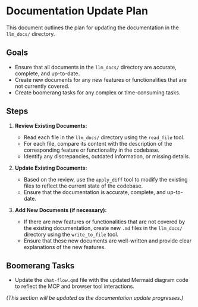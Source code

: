 # Documentation Update Plan

This document outlines the plan for updating the documentation in the `llm_docs/` directory.

## Goals

- Ensure that all documents in the `llm_docs/` directory are accurate, complete, and up-to-date.
- Create new documents for any new features or functionalities that are not currently covered.
- Create boomerang tasks for any complex or time-consuming tasks.

## Steps

1.  **Review Existing Documents:**

    - Read each file in the `llm_docs/` directory using the `read_file` tool.
    - For each file, compare its content with the description of the corresponding feature or functionality in the codebase.
    - Identify any discrepancies, outdated information, or missing details.

2.  **Update Existing Documents:**

    - Based on the review, use the `apply_diff` tool to modify the existing files to reflect the current state of the codebase.
    - Ensure that the documentation is accurate, complete, and up-to-date.

3.  **Add New Documents (if necessary):**
    - If there are new features or functionalities that are not covered by the existing documentation, create new `.md` files in the `llm_docs/` directory using the `write_to_file` tool.
    - Ensure that these new documents are well-written and provide clear explanations of the new features.

## Boomerang Tasks

- Update the `chat-flow.qmd` file with the updated Mermaid diagram code to reflect the MCP and browser tool interactions.

_(This section will be updated as the documentation update progresses.)_
